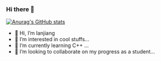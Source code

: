 ### Hi there 👋
[![Anurag's GitHub stats](https://github-readme-stats.vercel.app/api?username=lanjiangqaq)](https://github.com/anuraghazra/github-readme-stats)  


- 👋 Hi, I’m lanjiang
- 👀 I’m interested in cool stuffs...  
- 🌱 I’m currently learning C++ ... 
- 💞️ I’m looking to collaborate on my progress as a student...

